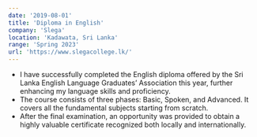 ```yaml
---
date: '2019-08-01'
title: 'Diploma in English'
company: 'Slega'
location: 'Kadawata, Sri Lanka'
range: 'Spring 2023'
url: 'https://www.slegacollege.lk/'
---
```


- I have successfully completed the English diploma offered by the Sri Lanka English Language Graduates’ Association this year, further enhancing my language skills and proficiency.
- The course consists of three phases: Basic, Spoken, and Advanced. It covers all the fundamental subjects starting from scratch.
- After the final examination, an opportunity was provided to obtain a highly valuable certificate recognized both locally and internationally.
